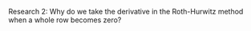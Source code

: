 Research 2: Why do we take the derivative in the Roth-Hurwitz method when a whole row becomes zero?
